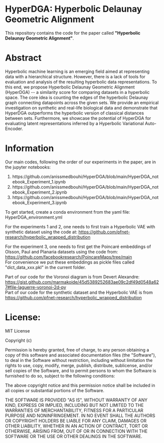 # HyperDGA: Hyperbolic Delaunay Geometric Alignment
This repository contains the code for the paper called **"Hyperbolic Delaunay Geometric Alignment"**.

# Abstract
Hyperbolic machine learning is an emerging field aimed at representing data with a hierarchical structure. However, there is a lack of tools for evaluation and analysis of the resulting hyperbolic data representations. To this end, we propose Hyperbolic Delaunay Geometric Alignment (HyperDGA) -- a similarity score for comparing datasets in a hyperbolic space. The core idea is counting the edges of the hyperbolic Delaunay graph connecting datapoints across the given sets. We provide an empirical investigation on synthetic and real-life biological data and demonstrate that HyperDGA outperforms the hyperbolic version of classical distances between sets. Furthermore, we showcase the potential of HyperDGA for evaluating latent representations inferred by a Hyperbolic Variational Auto-Encoder.

# Information
Our main codes, following the order of our experiments in the paper, are in the jupyter notebooks:
<ol>
  <li>https://github.com/anissmedbouhi/HyperDGA/blob/main/HyperDGA_notebook_Experiment_1.ipynb</li>
  <li>https://github.com/anissmedbouhi/HyperDGA/blob/main/HyperDGA_notebook_Experiment_2.ipynb</li>
  <li>https://github.com/anissmedbouhi/HyperDGA/blob/main/HyperDGA_notebook_Experiment_3.ipynb</li>
</ol> 
To get started, create a conda environment from the yaml file: HyperDGA_environment.yml <br />

For the experiments 1 and 2, one needs to first train a Hyperbolic VAE with synthetic dataset using the code at: https://github.com/pfnet-research/hyperbolic_wrapped_distribution <br />

For the experiment 3, one needs to first get the Poincaré embeddings of Olsson, Paul and Planaria datasets using the code from: https://github.com/facebookresearch/PoincareMaps/tree/main <br />
For convenience we put these embeddings as pickle files called "dict_data_xxx.pkl" in the current folder. <br />

Part of our code for the Voronoi diagram is from Devert Alexandre: https://gist.github.com/marmakoide/45d5389252683ae09c2df49d0548a627#file-laguerre-voronoi-2d-py <br />
Part of our code for the synthetic dataset and the Hyperbolic VAE is from https://github.com/pfnet-research/hyperbolic_wrapped_distribution

# License:

MIT License <br />

Copyright (c) <br />

Permission is hereby granted, free of charge, to any person obtaining a copy of this software and associated documentation files (the "Software"), to deal in the Software without restriction, including without limitation the rights to use, copy, modify, merge, publish, distribute, sublicense, and/or sell copies of the Software, and to permit persons to whom the Software is furnished to do so, subject to the following conditions: <br />

The above copyright notice and this permission notice shall be included in all copies or substantial portions of the Software. <br />

THE SOFTWARE IS PROVIDED "AS IS", WITHOUT WARRANTY OF ANY KIND, EXPRESS OR IMPLIED, INCLUDING BUT NOT LIMITED TO THE WARRANTIES OF MERCHANTABILITY, FITNESS FOR A PARTICULAR PURPOSE AND NONINFRINGEMENT. IN NO EVENT SHALL THE AUTHORS OR COPYRIGHT HOLDERS BE LIABLE FOR ANY CLAIM, DAMAGES OR OTHER LIABILITY, WHETHER IN AN ACTION OF CONTRACT, TORT OR OTHERWISE, ARISING FROM, OUT OF OR IN CONNECTION WITH THE SOFTWARE OR THE USE OR OTHER DEALINGS IN THE SOFTWARE.

